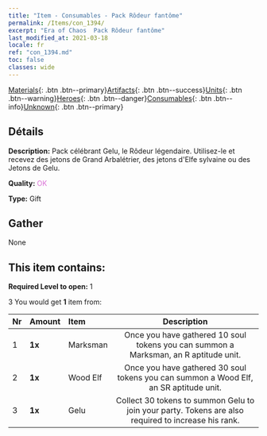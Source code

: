 ```yaml
---
title: "Item - Consumables - Pack Rôdeur fantôme"
permalink: /Items/con_1394/
excerpt: "Era of Chaos  Pack Rôdeur fantôme"
last_modified_at: 2021-03-18
locale: fr
ref: "con_1394.md"
toc: false
classes: wide
---
```

 [Materials](/fr/Items/){: .btn .btn--primary}[Artifacts](/fr/Items/Artifacts/){: .btn .btn--success}[Units](/fr/Items/Units/){: .btn .btn--warning}[Heroes](/fr/Items/Heroes/){: .btn .btn--danger}[Consumables](/fr/Items/Consumables/){: .btn .btn--info}[Unknown](/fr/Items/Unknown/){: .btn .btn--primary}

## Détails
 **Description:** Pack célébrant Gelu, le Rôdeur légendaire. Utilisez-le et recevez des jetons de Grand Arbalétrier, des jetons d'Elfe sylvaine ou des Jetons de Gelu.

 **Quality:** <span style="color: #DA70D6">OK</span>

 **Type:** Gift

## Gather

  None

## This item contains:

 **Required Level to open:** 1

 3 You would get **1** item  from:

  | Nr | Amount |     Item    | Description |
  |:---|:-------|:------------|:-----------:|
  | 1 |  **1x** | Marksman | Once you have gathered 10 soul tokens you can summon a Marksman, an R aptitude unit.  | 
  | 2 |  **1x** | Wood Elf | Once you have gathered 30 soul tokens you can summon a Wood Elf, an SR aptitude unit.  | 
  | 3 |  **1x** | Gelu | Collect 30 tokens to summon Gelu to join your party. Tokens are also required to increase his rank.  | 

